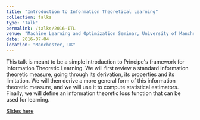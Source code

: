 ```yaml
---
title: "Introduction to Information Theoretical Learning"
collection: talks
type: "Talk"
permalink: /talks/2016-ITL
venue: "Machine Learning and Optimization Seminar, University of Manchester"
date: 2016-07-04
location: "Manchester, UK"
---
```


This talk is meant to be a simple introduction to Principe's framework for Information Theoretic Learning. We will first review a standard information theoretic measure, going through its derivation, its properties and its limitation. We will then derive a more general form of this information theoretic measure, and we will use it to compute statistical estimators. Finally, we will define an information theoretic loss function that can be used for learning.

[Slides here](ITL.pdf)
